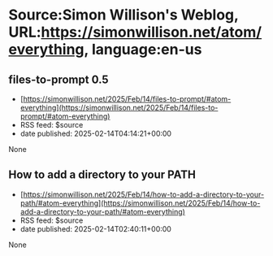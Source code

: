 # Source:Simon Willison's Weblog, URL:https://simonwillison.net/atom/everything, language:en-us

## files-to-prompt 0.5
 - [https://simonwillison.net/2025/Feb/14/files-to-prompt/#atom-everything](https://simonwillison.net/2025/Feb/14/files-to-prompt/#atom-everything)
 - RSS feed: $source
 - date published: 2025-02-14T04:14:21+00:00

None

## How to add a directory to your PATH
 - [https://simonwillison.net/2025/Feb/14/how-to-add-a-directory-to-your-path/#atom-everything](https://simonwillison.net/2025/Feb/14/how-to-add-a-directory-to-your-path/#atom-everything)
 - RSS feed: $source
 - date published: 2025-02-14T02:40:11+00:00

None

